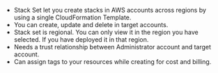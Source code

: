 - Stack Set let you create stacks in AWS accounts across regions by using a single CloudFormation Template.
- You can create, update and delete in target accounts. 
- Stack set is regional. You can only view it in the region you have selected. If you have deployed it in that region. 
- Needs a trust relationship between Administrator account and target account. 
- Can assign tags to your resources while creating for cost and billing.
